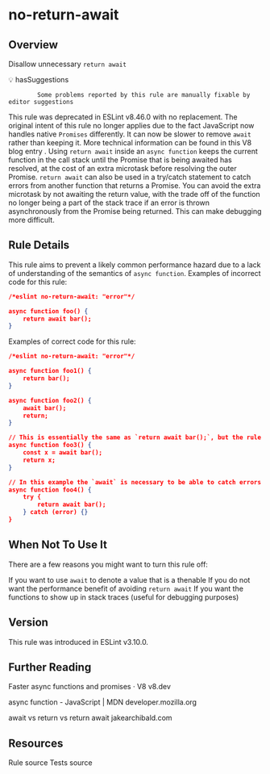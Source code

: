 
# no-return-await
## Overview
Disallow unnecessary `return await`


💡 hasSuggestions

            Some problems reported by this rule are manually fixable by editor suggestions 



This rule was deprecated in ESLint v8.46.0 with no replacement. The original intent of this rule no longer applies due to the fact JavaScript now handles native `Promises` differently. It can now be slower to remove `await` rather than keeping it. More technical information can be found in this V8 blog entry .
Using `return await` inside an `async function` keeps the current function in the call stack until the Promise that is being awaited has resolved, at the cost of an extra microtask before resolving the outer Promise. `return await` can also be used in a try/catch statement to catch errors from another function that returns a Promise.
You can avoid the extra microtask by not awaiting the return value, with the trade off of the function no longer being a part of the stack trace if an error is thrown asynchronously from the Promise being returned. This can make debugging more difficult.
## Rule Details
This rule aims to prevent a likely common performance hazard due to a lack of understanding of the semantics of `async function`.
Examples of incorrect code for this rule:


```json
/*eslint no-return-await: "error"*/

async function foo() {
    return await bar();
}
```
Examples of correct code for this rule:


```json
/*eslint no-return-await: "error"*/

async function foo1() {
    return bar();
}

async function foo2() {
    await bar();
    return;
}

// This is essentially the same as `return await bar();`, but the rule checks only `await` in `return` statements
async function foo3() {
    const x = await bar();
    return x;
}

// In this example the `await` is necessary to be able to catch errors thrown from `bar()`
async function foo4() {
    try {
        return await bar();
    } catch (error) {}
}
```
## When Not To Use It
There are a few reasons you might want to turn this rule off:

If you want to use `await` to denote a value that is a thenable
If you do not want the performance benefit of avoiding `return await`
If you want the functions to show up in stack traces (useful for debugging purposes)

## Version
This rule was introduced in ESLint v3.10.0.
## Further Reading





Faster async functions and promises · V8 
 v8.dev










async function - JavaScript | MDN 
 developer.mozilla.org










await vs return vs return await 
 jakearchibald.com





## Resources

Rule source 
Tests source 


